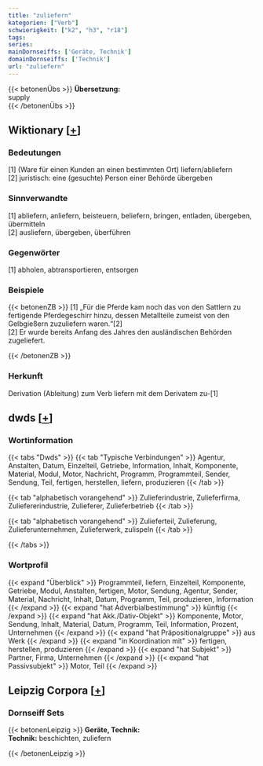 ```yaml
---
title: "zuliefern"
kategorien: ["Verb"]
schwierigkeit: ["k2", "h3", "r18"]
tags:
series:
mainDornseiffs: ['Geräte, Technik']
domainDornseiffs: ['Technik']
url: "zuliefern"
---
```


{{< betonenÜbs >}}
**Übersetzung:**  
supply  
{{< /betonenÜbs >}}

## Wiktionary [[+](https://de.wiktionary.org/wiki/zuliefern)]

### Bedeutungen
[1] (Ware für einen Kunden an einen bestimmten Ort) liefern/abliefern  
[2] juristisch: eine (gesuchte) Person einer Behörde übergeben  

### Sinnverwandte
[1] abliefern, anliefern, beisteuern, beliefern, bringen, entladen, übergeben, übermitteln  
[2] ausliefern, übergeben, überführen  

### Gegenwörter
[1] abholen, abtransportieren, entsorgen  

### Beispiele
{{< betonenZB >}}
[1] „Für die Pferde kam noch das von den Sattlern zu fertigende Pferdegeschirr hinzu, dessen Metallteile zumeist von den Gelbgießern zuzuliefern waren.“[2]  
[2] Er wurde bereits Anfang des Jahres den ausländischen Behörden zugeliefert.  

{{< /betonenZB >}}
### Herkunft
Derivation (Ableitung) zum Verb liefern mit dem Derivatem zu-[1]  



## dwds [[+](https://www.dwds.de/wb/zuliefern)]

### Wortinformation
{{< tabs "Dwds" >}}
{{< tab "Typische Verbindungen" >}}
Agentur, Anstalten, Datum, Einzelteil, Getriebe, Information, Inhalt, Komponente, Material, Modul, Motor, Nachricht, Programm, Programmteil, Sender, Sendung, Teil, fertigen, herstellen, liefern, produzieren
{{< /tab >}}

{{< tab "alphabetisch vorangehend" >}}
Zulieferindustrie, Zulieferfirma, Zuliefererindustrie, Zulieferer, Zulieferbetrieb
{{< /tab >}}

{{< tab "alphabetisch vorangehend" >}}
Zulieferteil, Zulieferung, Zulieferunternehmen, Zulieferwerk, zulispeln
{{< /tab >}}

{{< /tabs >}}

### Wortprofil
{{< expand "Überblick" >}} Programmteil, liefern, Einzelteil, Komponente, Getriebe, Modul, Anstalten, fertigen, Motor, Sendung, Agentur, Sender, Material, Nachricht, Inhalt, Datum, Programm, Teil, produzieren, Information {{< /expand >}}
{{< expand "hat Adverbialbestimmung" >}} künftig {{< /expand >}}
{{< expand "hat Akk./Dativ-Objekt" >}} Komponente, Motor, Sendung, Inhalt, Material, Datum, Programm, Teil, Information, Prozent, Unternehmen {{< /expand >}}
{{< expand "hat Präpositionalgruppe" >}} aus Werk {{< /expand >}}
{{< expand "in Koordination mit" >}} fertigen, herstellen, produzieren {{< /expand >}}
{{< expand "hat Subjekt" >}} Partner, Firma, Unternehmen {{< /expand >}}
{{< expand "hat Passivsubjekt" >}} Motor, Teil {{< /expand >}}

## Leipzig Corpora [[+](https://corpora.uni-leipzig.de/en/res?word=zuliefern&corpusId=deu_newscrawl-public_2018)]

### Dornseiff Sets
{{< betonenLeipzig >}}
**Geräte, Technik:**  
**Technik:** beschichten, zuliefern  

{{< /betonenLeipzig >}}
